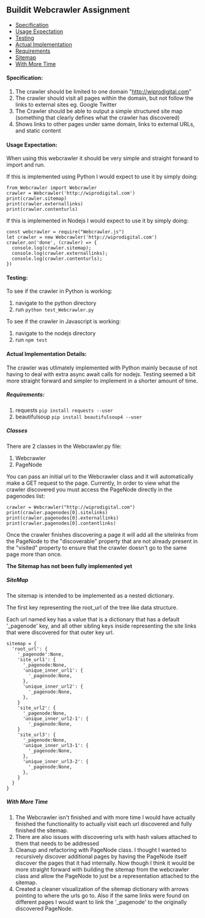 ## Buildit Webcrawler Assignment

- [Specification](#specification)
- [Usage Expectation](#usage-expectation)
- [Testing](#testing)
- [Actual Implementation](#actual-implementation-details)
- [Requirements](#requirements)
- [Sitemap](#sitemap)
- [With More Time](#with-more-time)

#### Specification:
1. The crawler should be limited to one domain "http://wiprodigital.com"
2. The crawler should visit all pages within the domain, but not follow the links to external sites eg. Google Twitter
3. The Crawler should be able to output a simple structured site map (something that clearly defines what the crawler has discovered)
4. Shows links to other pages under same domain, links to external URLs, and static content

#### Usage Expectation:

When using this webcrawler it should be very simple and straight forward to import and run.

If this is implemented using Python I would expect to use it by simply doing:

```
from Webcrawler import Webcrawler
crawler = Webcrawler('http://wiprodigital.com')
print(crawler.sitemap)
print(crawler.externallinks)
print(crawler.contenturls)
```

If this is implemented in Nodejs I would expect to use it by simply doing:

```
const webcrawler = require("Webcrawler.js")
let crawler = new Webcrawler('http://wiprodigital.com')
crawler.on('done', (crawler) => {
  console.log(crawler.sitemap);
  console.log(crawler.externallinks);
  console.log(crawler.contenturls);
})
```

#### Testing:

To see if the crawler in Python is working:
1. navigate to the python directory
2. run ``` python test_Webcrawler.py ``` 


To see if the crawler in Javascript is working:
1. navigate to the nodejs directory
2. run ``` npm test ``` 

#### Actual Implementation Details:


The crawler was utlimately implemented with Python mainly because of not having to deal with extra async await calls for nodejs. Testing seemed a bit more straight forward and simpler to implement in a shorter amount of time.

##### Requirements:

1. requests ```pip install requests --user```
2. beautifulsoup ```pip install beautifulsoup4 --user```

##### Classes
There are 2 classes in the Webcrawler.py file:

1. Webcrawler
2. PageNode

You can pass an initial url to the Webcrawler class and it will automatically make a GET request to the page.
Currently, In order to view what the crawler discovered you must access the PageNode directly in the pagenodes list:

```
crawler = Webcrawler("http://wiprodigital.com")
print(crawler.pagenodes[0].sitelinks)
print(crawler.pagenodes[0].externallinks)
print(crawler.pagenodes[0].contentlinks)
```

Once the crawler finishes discovering a page it will add all the sitelinks from the PageNode to the "discoverable" property that are not already present in the "visited" property to ensure that the crawler doesn't go to the same page more than once.

**The Sitemap has not been fully implemented yet**

##### SiteMap

The sitemap is intended to be implemented as a nested dictionary.

The first key representing the root_url of the tree like data structure.

Each url named key has a value that is a dictionary that has a default '_pagenode' key, and all other sibling keys inside representing the site links that were discovered for that outer key url.

```
sitemap = {
  'root_url': {
    '_pagenode':None,
    'site_url1': {
      '_pagenode:None,
      'unique_inner_url1': {
        '_pagenode:None,
      },
      'unique_inner_url2': {
        '_pagenode:None,
      },
    }
    'site_url2': {
      '_pagenode:None,
      'unique_inner_url2-1': {
        '_pagenode:None,
    }
    'site_url3': {
      '_pagenode:None,
      'unique_inner_url3-1': {
        '_pagenode:None,
      },
      'unique_inner_url3-2': {
        '_pagenode:None,
      },
    }
  }
}
```

##### With More Time

1. The Webcrawler isn't finished and with more time I would have actually finished the functionality to actually visit each url discovered and fully finished the sitemap.
2. There are also issues with discovering urls with hash values attached to them that needs to be addressed
3. Cleanup and refactoring with PageNode class. I thought I wanted to recursively discover additional pages by having the PageNode itself discover the pages that it had internally. Now though I think it would be more straight forward with building the sitemap from the webcrawler class and allow the PageNode to just be a representation attached to the sitemap.
4. Created a cleaner visualization of the sitemap dictionary with arrows pointing to where the urls go to. Also if the same links were found on different pages I would want to link the '_pagenode' to the originally discovered PageNode.
